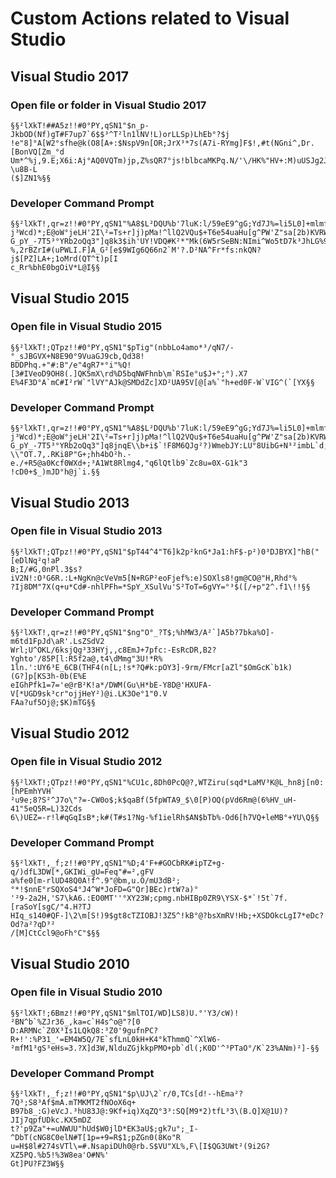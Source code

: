 Custom Actions related to Visual Studio
===

Visual Studio 2017
---

### Open file or folder in Visual Studio 2017
```
§§²lXkT!##A5z!!#0°PY,qSN1"$n_p-JkbOD(Nf)gT#F7up7`6$$³^T²ln1lNV!L)orLLSp)LhEb°?$j
!e"8]°A[W2°sfhe@k(O8[A+:$NspV9n[OR;JrX³*7s(A7i-RYmg]F$!,#t(NGni^,Dr.[BonVQ[Zm_°d
Um*^%j,9.E;X6i:Aj°AQ0VQTm)jp,Z%sQR7°js!blbcaMKPq.N/'\/HK%"HV+:M)uUSJg2JTh-\u8B-L
($]ZN1%§§
```

### Developer Command Prompt
```
§§²lXkT!,qr=z!!#0°PY,qSN1"%A8$L²DQU%b'7luK:l/59eE9^gG;Yd7J%=li5L0]+mlmf;OV@;ZS\a
j³Wcd)*;E@oW°jeLH'2I\²=Ts+r]j)pMa!^llQ2VQu$+T6e54uaHu[g^PW'Z"sa[2b)KVRWngV='VT2"
G_pY_-7T5³°YRb2oQq3"]q8k3$ih'UY!VDQ#K²*"Mk(6W5rSeBN:NImi^Wo5tD7k³JhLG%9"R3[U-!$2
%,2rBZrI#(uPWLI.F]A_G²[e$9WIg6Q66n2`M'?.D²NA^Fr*fs:nkQN?j$[PZ]LA+;1oMrd(QT^t)p[I
c_Rr%bhE0bgOiV*L@I§§
```

Visual Studio 2015
---

### Open file in Visual Studio 2015
```
§§²lXkT!;QTpz!!#0°PY,qSN1"$pTig"(nbbLo4amo*³/qN7/-°_sJBGVX+N8E90°9VuaGJ9cb,Qd38!
BDDPhq.+"#:B"/e"4gR7*°i"%Q![3#IVeoD9OH8(.]QK5mX\rd%D5bqNWFhnb\m`RSIe°u$J+°;°).X7
E%4F3D°A`mC#I²rW`"lVY"AJk@SMDdZc]XD²UA95V[@[a%`"h+ed0F-W`VIG^(`[YX§§
```

### Developer Command Prompt
```
§§²lXkT!,qr=z!!#0°PY,qSN1"%A8$L²DQU%b'7luK:l/59eE9^gG;Yd7J%=li5L0]+mlmf;OV@;ZS\a
j³Wcd)*;E@oW°jeLH'2I\²=Ts+r]j)pMa!^llQ2VQu$+T6e54uaHu[g^PW'Z"sa[2b)KVRWngV='VT2"
G_pY_-7T5³°YRb2oQq3"]q8jnqE\\b+i$`!F8M6QJg²?)WmebJY:LU°8UibG+N³²imbL`d;ZMmcalnCm
\\"OT.7,.RKi8P"G+;hh4bO²h.-e./+R5@a0Kcf0WXd+;³A1Wt8Rlmg4,"q6lQtlb9`Zc8u=0X-G1k"3
!cD0+$_)mJD°h@j`i.§§
```

Visual Studio 2013
---

### Open file in Visual Studio 2013
```
§§²lXkT!;QTpz!!#0°PY,qSN1"$pT44^4"T6]k2p²knG*Ja1:hF$-p²)0³DJBYX]"hB("[eDlNq²q!aP
B;I/#G,0nPl.3$s?iV2N!:O³G6R.:L+NgKn@cVeVm5[N+RGP²eoFjef%:e)SOXls8!gm@CO@"H,Rhd°%
?Ij8DM"7X(q+u*Cd#-nhlPFh=*SpY_XSulVu'S²ToT=6gVY=°³$([/+p"2^.f1\!!§§
```

### Developer Command Prompt
```
§§²lXkT!,qr=z!!#0°PY,qSN1"$ng"O°_?T$;%hMW3/A²`]A5b?7bka%O]-m6td1FpJd\aR'.LsZSdV2
Wrl;U^OKL/6ksjQg³33HYj,,c8EmJ+7pfc:-EsRcDR,B2?Yghto'/85P[l:R5f2a@,t4\dMmg"3U!*R%
1ln.':UY6³E_6CB(THF4(n[L;!s*?Q#k:pOY3]-9rm/FMcr[aZl"$OmGcK`b1k)(G?]p[KS3h-0b(E%E
eIGhPfk1=7='e@rB²K!a*/DWM(Gu\H*bE-Y8D@'HXUFA-V[*UGD9sk³cr"ojjHeY²)@i.LK3Oe°1"0.V
FAa?uf5Oj@;$K)mTG§§
```

Visual Studio 2012
---

### Open file in Visual Studio 2012
```
§§²lXkT!;QTpz!!#0°PY,qSN1"%CU1c,8Dh0PcQ@?,WTZiru(sqd*LaMV³K@L_hn8j[n0:[hPEmhYVH`
²u9e;8?S²^J7o\"?=-CW0o$;k$qaBf(5fpWTA9_$\0[P)OQ(pVd6Rm@(6%HV_uH-41"5eQ5R=L)32Cds
6\)UEZ=-r!l#qGqIsB*;k#(T#s1?Ng-%f1ielRh$AN$bTb%-Od6[h7VQ+leMB°+YU\Q§§
```

### Developer Command Prompt
```
§§²lXkT!,_f;z!!#0°PY,qSN1"%D;4'F+#GOCbRK#ipTZ+g-q/)dfL3DW[*,GKIWi_gU=Feq"#=²,gFV
a%fe0[m-rlUD48Q0A!f^.9"@bm,u.O/mU3dB²;°*!$nnE°rSQXoS4°J4^W*JoFD=G"Qr]BEc)rtW?a)°
'²9-2a2H,'S7\kA6.:EO0MT''°XY23W;cpmg.nbHIBp0ZR9\YSX-$*`!5t`7f.[raSoY[sgC/"4.H?TJ
HIq_s140#QF-]\2\m[S!)9$gt8cTZIOBJ!3Z5^!kB°@?bsXmRV!Hb;+XSDOkcLgI7*eDc?Od?a²?qD³²
/[M]CtCcl9@oFh°C"$§§
```

Visual Studio 2010
---

### Open file in Visual Studio 2010
```
§§²lXkT!;6Bmz!!#0°PY,qSN1"$mlTOI/WD]LS8)U.°'Y3/cW)!²BN^b`%ZJr36_,ka=c`H4s^o@"?[0
D:ARMNc`Z0X³Is1LQkQ8:³Z0'9gufnPC?R+!':%P31_'=EM4W5Q/7E`sfLnL0kH+K4°kThmmQ`^XlW6-
²mfM1³gS³eHs=3.?X]d3W,NlduZGjkkpPMO+pb`dl(;K0D'^³PTaO°/K`23%ANm)²]-§§
```

### Developer Command Prompt
```
§§²lXkT!,_f;z!!#0°PY,qSN1"$p\UJ\2`r/0,TCs[d!--hEma²?7Q³;S8³Af$mA.mTMKMT2fNOoX6q+
B97b8_:G)eVcJ.³hU83J@:9Kf+iq)XqZQ°3³:SQ[M9*2)tfL³3\(B.Q]X@1U)?JIj7qpfUDkc.KX5mDZ
t?'p9Za"+=uNWUU"hUd$W0jlD*EK3aU$;gk7u°;_I-^DbT(cNG8C0elN#T[1p=+9=R$1;pZGn0(8Ko"R
u=H$8l#274sVTl\=#.NsapiDUh0@rb.S$VU"XL%,F\[I$QG3UWt²(9i2G?XZ5PQ.%b5!%3W8ea'O#N%'
Gt]PU?FZ3W§§
```
